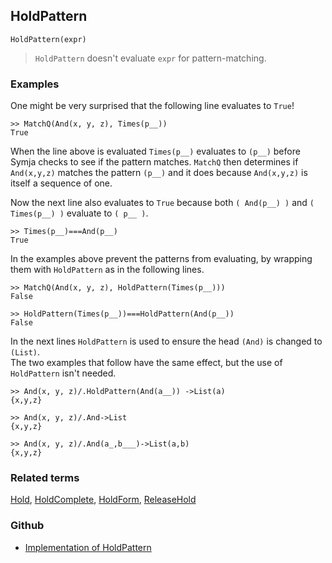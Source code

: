 ## HoldPattern

```
HoldPattern(expr)
```

> `HoldPattern` doesn't evaluate `expr` for pattern-matching. 
 

### Examples

One might be very surprised that the following line evaluates to `True`! 

```
>> MatchQ(And(x, y, z), Times(p__))
True
```

When the line above is evaluated  `Times(p__)` evaluates to `(p__)` before Symja checks to see if the pattern matches. `MatchQ` then determines if `And(x,y,z)` matches the pattern `(p__)` and it does because `And(x,y,z)` is itself a sequence of one.

Now the next line also evaluates to `True` because both `( And(p__) )` and `( Times(p__) )` evaluate to `( p__ )`.

```
>> Times(p__)===And(p__)
True
```

In the examples above prevent the patterns from evaluating, by wrapping them with `HoldPattern` as in the following lines. 

```
>> MatchQ(And(x, y, z), HoldPattern(Times(p__))) 
False

>> HoldPattern(Times(p__))===HoldPattern(And(p__)) 
False
```

In the next lines `HoldPattern` is used to ensure the head `(And)` is changed to `(List)`.  
The two examples that follow have the same effect, but the use of `HoldPattern` isn't needed.
 
```
>> And(x, y, z)/.HoldPattern(And(a__)) ->List(a)
{x,y,z}

>> And(x, y, z)/.And->List 
{x,y,z}

>> And(x, y, z)/.And(a_,b___)->List(a,b) 
{x,y,z}
```

### Related terms 
[Hold](Hold.md), [HoldComplete](HoldComplete.md), [HoldForm](HoldForm.md), [ReleaseHold](ReleaseHold.md)

### Github

* [Implementation of HoldPattern](https://github.com/axkr/symja_android_library/blob/master/symja_android_library/matheclipse-core/src/main/java/org/matheclipse/core/builtin/PatternMatching.java#L854) 
